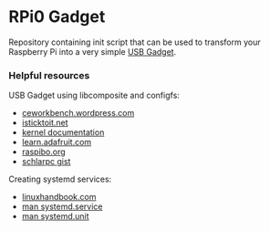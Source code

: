 # RPi0 Gadget

Repository containing init script that can be used to transform your Raspberry Pi into a very simple [USB Gadget](https://www.kernel.org/doc/html/latest/driver-api/usb/gadget.html).

### Helpful resources

USB Gadget using libcomposite and configfs:
  - [ceworkbench.wordpress.com](https://ceworkbench.wordpress.com/2019/07/21/setting-up-a-composite-ethernet-audio-usb-gadget/)
  - [isticktoit.net](https://www.isticktoit.net/?p=1383)
  - [kernel documentation](https://www.kernel.org/doc/html/latest/usb/gadget_configfs.html)
  - [learn.adafruit.com](https://learn.adafruit.com/turning-your-raspberry-pi-zero-into-a-usb-gadget/overview)
  - [raspibo.org](http://www.raspibo.org/wiki/index.php/Chip:_USB_hid_on_libcomposite)
  - [schlarpc gist](https://gist.github.com/schlarpc/a327d4aa735f961555e02cbe45c11667)

Creating systemd services:
  - [linuxhandbook.com](https://linuxhandbook.com/create-systemd-services/)
  - [man systemd.service](https://www.freedesktop.org/software/systemd/man/systemd.service.html)
  - [man systemd.unit](https://www.freedesktop.org/software/systemd/man/systemd.unit.html)

